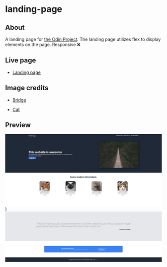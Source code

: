 # landing-page

## About

A landing page for [the Odin Project](https://www.theodinproject.com/lessons/foundations-landing-page#assignment). The landing page utilizes flex to display elements on the page.
Responsive ❌

## Live page

- [Landing page](https://github.com/NayroFr/landing-page/)

## Image credits

- [Bridge](https://unsplash.com/photos/Ssr26I0QWVY)

- [Cat](https://www.unrealperson.com/cat)

## Preview

![](readme-img/landing-page-1.jpg))
![](readme-img/landing-page-2.jpg)
